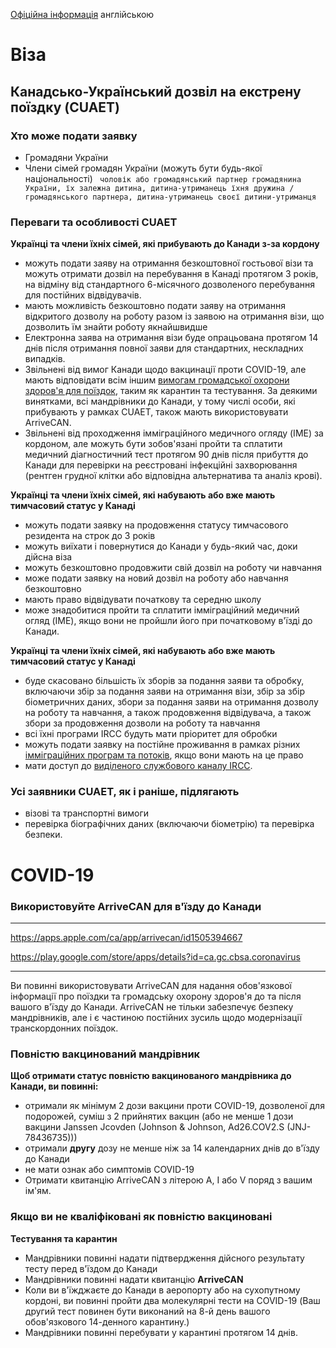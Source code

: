 [Офіційна інформація](https://www.canada.ca/en/immigration-refugees-citizenship/news/2022/03/canada-ukraine-authorization-for-emergency-travel.html) англійською
# Віза
## Канадсько-Український дозвіл на екстрену поїздку (CUAET)
###  Хто може подати заявку
* Громадяни України
* Члени сімей громадян України (можуть бути будь-якої національності)
` чоловік або громадянський партнер громадянина України, їх залежна дитина, дитина-утриманець їхня дружина / громадянського партнера, дитина-утриманець своєї дитини-утриманця`
### Переваги та особливості CUAET
**Українці та члени їхніх сімей, які прибувають до Канади з-за кордону**
* можуть подати заяву на отримання безкоштовної гостьової візи та можуть отримати дозвіл на перебування в Канаді протягом 3 років, на відміну від стандартного 6-місячного дозволеного перебування для постійних відвідувачів.
* мають можливість безкоштовно подати заяву на отримання відкритого дозволу на роботу разом із заявою на отримання візи, що дозволить їм знайти роботу якнайшвидше
* Електронна заява на отримання візи буде опрацьована протягом 14 днів після отримання повної заяви для стандартних, нескладних випадків.
* Звільнені від вимог Канади щодо вакцинації проти COVID-19, але мають відповідати всім іншим [вимогам громадської охорони здоров'я для поїздок](https://travel.gc.ca/travel-covid), таким як карантин та тестування. За деякими винятками, всі мандрівники до Канади, у тому числі особи, які прибувають у рамках CUAET, також мають використовувати ArriveCAN.
* Звільнені від проходження імміграційного медичного огляду (IME) за кордоном, але можуть бути зобов'язані пройти та сплатити медичний діагностичний тест протягом 90 днів після прибуття до Канади для перевірки на реєстровані інфекційні захворювання (рентген грудної клітки або відповідна альтернатива та аналіз крові).

**Українці та члени їхніх сімей, які набувають або вже мають тимчасовий статус у Канаді**
* можуть подати заявку на продовження статусу тимчасового резидента на строк до 3 років
* можуть виїхати і повернутися до Канади у будь-який час, доки дійсна віза
* можуть безкоштовно продовжити свій дозвіл на роботу чи навчання
* може подати заявку на новий дозвіл на роботу або навчання безкоштовно
* мають право відвідувати початкову та середню школу
* може знадобитися пройти та сплатити імміграційний медичний огляд (IME), якщо вони не пройшли його при початковому в'їзді до Канади.

**Українці та члени їхніх сімей, які набувають або вже мають тимчасовий статус у Канаді**
* буде скасовано більшість їх зборів за подання заяви та обробку, включаючи збір за подання заяви на отримання візи, збір за збір біометричних даних, збори за подання заяви на отримання дозволу на роботу та навчання, а також продовження відвідувача, а також збори за продовження дозволи на роботу та навчання
* всі їхні програми IRCC будуть мати пріоритет для обробки
* можуть подати заявку на постійне проживання в рамках різних [імміграційних програм та потоків](https://www.canada.ca/en/immigration-refugees-citizenship/services/immigrate-canada.html), якщо вони мають на це право
* мати доступ до [виділеного службового каналу IRCC](https://www.canada.ca/en/immigration-refugees-citizenship/services/immigrate-canada/ukraine-measures/contact.html).
### Усі заявники CUAET, як і раніше, підлягають
* візові та транспортні вимоги
* перевірка біографічних даних (включаючи біометрію) та перевірка безпеки.
# COVID-19
### Використовуйте ArriveCAN для в'їзду до Канади
***
https://apps.apple.com/ca/app/arrivecan/id1505394667

https://play.google.com/store/apps/details?id=ca.gc.cbsa.coronavirus
***
Ви повинні використовувати ArriveCAN для надання обов'язкової інформації про поїздки та громадську охорону здоров'я до та після вашого в'їзду до Канади. ArriveCAN не тільки забезпечує безпеку мандрівників, але і є частиною постійних зусиль щодо модернізації транскордонних поїздок.
### Повністю вакцинований мандрівник
**Щоб отримати статус повністю вакцинованого мандрівника до Канади, ви повинні:**
* отримали як мінімум 2 дози вакцини проти COVID-19, дозволеної для подорожей, суміш з 2 прийнятих вакцин (або не менше 1 дози вакцини Janssen Jcovden (Johnson & Johnson, Ad26.COV2.S (JNJ-78436735)))
* отримали **другу** дозу не менше ніж за 14 календарних днів до в'їзду до Канади
* не мати ознак або симптомів COVID-19
* Отримати квитанцію ArriveCAN з літерою A, I або V поряд з вашим ім'ям.
### Якщо ви не кваліфіковані як повністю вакциновані
**Тестування та карантин**
* Мандрівники повинні надати підтвердження дійсного результату тесту перед в'їздом до Канади
* Мандрівники повинні надати квитанцію ****ArriveCAN****
* Коли ви в'їжджаєте до Канади в аеропорту або на сухопутному кордоні, ви повинні пройти два молекулярні тести на COVID-19 (Ваш другий тест повинен бути виконаний на 8-й день вашого обов'язкового 14-денного карантину.)
* Мандрівники повинні перебувати у карантині протягом 14 днів.
